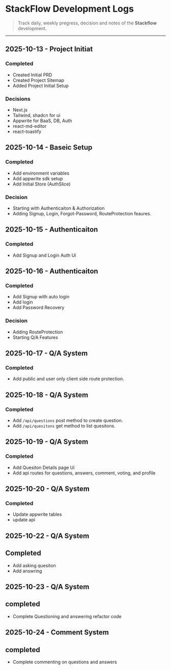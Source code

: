 # StackFlow Development Logs

> Track daily, weekly pregress, decision and notes of the **Stackflow** development.

---

## 2025-10-13 - Project Initiat

### Completed

- Created Initial PRD
- Created Project Sitemap
- Added Project Initial Setup

### Decisions

- Next.js
- Tailwind, shadcn for ui
- Appwrite for BaaS, DB, Auth
- react-md-editor
- react-toastify

## 2025-10-14 - Baseic Setup

### Completed

- Add environment variables
- Add appwrite sdk setup
- Add Initial Store (AuthSlice)

### Decision

- Starting with Authenticaiton & Authorization
- Adding Signup, Login, Forgot-Password, RouteProtection feaures.

## 2025-10-15 - Authenticaiton

### Completed

- Add Signup and Login Auth Ui

## 2025-10-16 - Authenticaiton

### Completed

- Add Signup with auto login
- Add login
- Add Password Recovery

### Decision

- Adding RouteProtection
- Starting Q/A Features

## 2025-10-17 - Q/A System

### Completed

- Add public and user only client side route protection.

## 2025-10-18 - Q/A System

### Completed

- Add `/api/questions` post method to create question.
- Add `/api/quesitons` get method to list quesitons.

## 2025-10-19 - Q/A System

### Completed

- Add Quesiton Details page Ui
- Add api routes for questions, answers, comment, voting, and profile

## 2025-10-20 - Q/A System

### Completed

- Update appwrite tables
- update api

## 2025-10-22 - Q/A System

## Completed

- Add asking quesiton
- Add answring

## 2025-10-23 - Q/A System

## completed

- Complete Questioning and answering refactor code

## 2025-10-24 - Comment System

## completed

- Complete commenting on questions and answers
